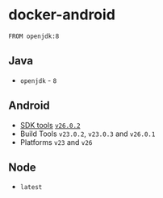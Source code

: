 # docker-android

`FROM openjdk:8`

## Java

- `openjdk` - `8`

## Android

- [SDK tools](https://developer.android.com/studio/index.html#command-tools) [`v26.0.2`](https://developer.android.com/studio/releases/sdk-tools.html)
- Build Tools `v23.0.2`, `v23.0.3` and `v26.0.1`
- Platforms `v23` and `v26`

## Node

- `latest`
